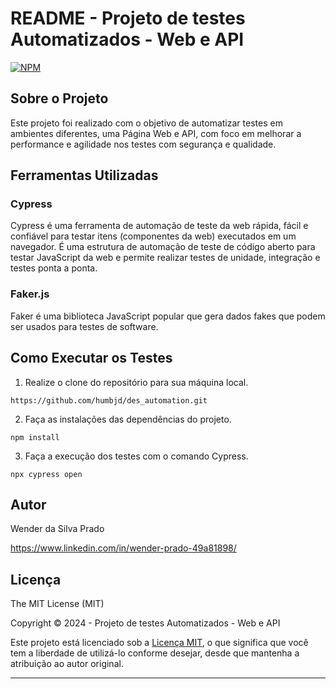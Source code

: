 # README - Projeto de testes Automatizados - Web e API
[![NPM](https://img.shields.io/npm/l/react)](https://github.com/wenderprado/AutomacaoCypress1/blob/main/LICENSE)




## Sobre o Projeto

Este projeto foi realizado com o objetivo de automatizar testes em ambientes diferentes, uma Página Web e API, com foco em melhorar a performance e agilidade nos testes com segurança e qualidade.

## Ferramentas Utilizadas

### Cypress

Cypress é uma ferramenta de automação de teste da web rápida, fácil e confiável para testar itens (componentes da web) executados em um navegador. É uma estrutura de automação de teste de código aberto para testar JavaScript da web e permite realizar testes de unidade, integração e testes ponta a ponta.

### Faker.js

Faker é uma biblioteca JavaScript popular que gera dados fakes que podem ser usados para testes de software.

## Como Executar os Testes

1. Realize o clone do repositório para sua máquina local.

```
https://github.com/humbjd/des_automation.git
```

2. Faça as instalações das dependências do projeto.

```
npm install
```

3. Faça a execução dos testes com o comando Cypress.

```
npx cypress open
```

## Autor
Wender da Silva Prado

https://www.linkedin.com/in/wender-prado-49a81898/
## Licença

The MIT License (MIT)

Copyright ©️ 2024 - Projeto de testes Automatizados - Web e API

Este projeto está licenciado sob a [Licença MIT](LICENSE), o que significa que você tem a liberdade de utilizá-lo conforme desejar, desde que mantenha a atribuição ao autor original.

---
